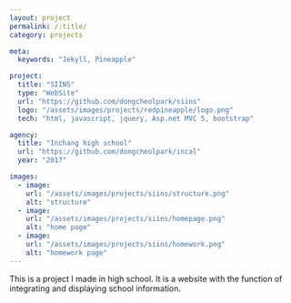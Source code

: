 ```yaml
---
layout: project
permalink: /:title/
category: projects

meta:
  keywords: "Jekyll, Pineapple"

project:
  title: "SIINS"
  type: "WebSite"
  url: "https://github.com/dongcheolpark/siins"
  logo: "/assets/images/projects/redpineapple/logo.png"
  tech: "html, javascript, jquery, Asp.net MVC 5, bootstrap"

agency:
  title: "Inchang high school"
  url: "https://github.com/dongcheolpark/incal"
  year: "2017"

images:
  - image:
    url: "/assets/images/projects/siins/structure.png"
    alt: "structure"
  - image:
    url: "/assets/images/projects/siins/homepage.png"
    alt: "home page"
  - image:
    url: "/assets/images/projects/siins/homework.png"
    alt: "homework page"
---
```

<p>This is a project I made in high school. It is a website with the function of integrating and displaying school information.</p>
